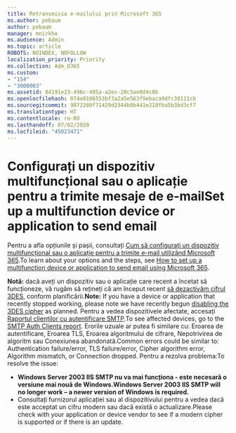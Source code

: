 ```yaml
---
title: Retransmisia e-mailului prin Microsoft 365
ms.author: pebaum
author: pebaum
manager: mnirkhe
ms.audience: Admin
ms.topic: article
ROBOTS: NOINDEX, NOFOLLOW
localization_priority: Priority
ms.collection: Adm_O365
ms.custom:
- "154"
- "3000003"
ms.assetid: 84191e23-496c-495a-a2ec-28c5ae0d4c0b
ms.openlocfilehash: 074a9106553bf3a2a5e563f9ebaca9dfc38111cb
ms.sourcegitcommit: 9872280f71429d2344b0b441e218fba5b3bd3cf7
ms.translationtype: HT
ms.contentlocale: ro-RO
ms.lasthandoff: 07/02/2020
ms.locfileid: "45023471"
---
```

# <a name="set-up-a-multifunction-device-or-application-to-send-email"></a><span data-ttu-id="749ff-102">Configurați un dispozitiv multifuncțional sau o aplicație pentru a trimite mesaje de e-mail</span><span class="sxs-lookup"><span data-stu-id="749ff-102">Set up a multifunction device or application to send email</span></span>

<span data-ttu-id="749ff-103">Pentru a afla opțiunile și pașii, consultați [Cum să configurați un dispozitiv multifuncțional sau o aplicație pentru a trimite e-mail utilizând Microsoft 365](https://docs.microsoft.com/Exchange/mail-flow-best-practices/how-to-set-up-a-multifunction-device-or-application-to-send-email-using-microsoft-365-or-office-365).</span><span class="sxs-lookup"><span data-stu-id="749ff-103">To learn about your options and the steps, see [How to set up a multifunction device or application to send email using Microsoft 365](https://docs.microsoft.com/Exchange/mail-flow-best-practices/how-to-set-up-a-multifunction-device-or-application-to-send-email-using-microsoft-365-or-office-365).</span></span>
  
<span data-ttu-id="749ff-104">**Notă:** dacă aveți un dispozitiv sau o aplicație care recent a încetat să funcționeze, vă rugăm să rețineți că am început recent [să dezactivăm cifrul 3DES](https://docs.microsoft.com/microsoft-365/compliance/technical-reference-details-about-encryption), conform planificării.</span><span class="sxs-lookup"><span data-stu-id="749ff-104">**Note:** If you have a device or application that recently stopped working, please note we have recently begun [disabling the 3DES cipher](https://docs.microsoft.com/microsoft-365/compliance/technical-reference-details-about-encryption) as planned.</span></span> <span data-ttu-id="749ff-105">Pentru a vedea dispozitivele afectate, accesați [Raportul clienților cu autentificare SMTP](https://protection.office.com/mailflow/dashboard).</span><span class="sxs-lookup"><span data-stu-id="749ff-105">To see affected devices, go to the [SMTP Auth Clients report](https://protection.office.com/mailflow/dashboard).</span></span> <span data-ttu-id="749ff-106">Erorile uzuale ar putea fi similare cu: Eroarea de autentificare, Eroarea TLS, Eroarea algoritmului de cifrare, Nepotrivirea de algoritm sau Conexiunea abandonată.</span><span class="sxs-lookup"><span data-stu-id="749ff-106">Common errors could be similar to: Authentication failure/error, TLS failure/error, Cipher algorithm error, Algorithm mismatch, or Connection dropped.</span></span> <span data-ttu-id="749ff-107">Pentru a rezolva problema:</span><span class="sxs-lookup"><span data-stu-id="749ff-107">To resolve the issue:</span></span>

 - <span data-ttu-id="749ff-108">**Windows Server 2003 IIS SMTP nu va mai funcționa - este necesară o versiune mai nouă de Windows.**</span><span class="sxs-lookup"><span data-stu-id="749ff-108">**Windows Server 2003 IIS SMTP will no longer work – a newer version of Windows is required.**</span></span>  
 - <span data-ttu-id="749ff-109">Consultați furnizorul aplicației sau al dispozitivului pentru a vedea dacă este acceptat un cifru modern sau dacă există o actualizare.</span><span class="sxs-lookup"><span data-stu-id="749ff-109">Please check with your application or device vendor to see if a modern cipher is supported or if there is an update.</span></span>
